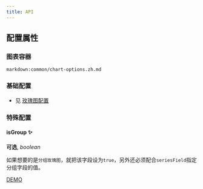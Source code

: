 ```yaml
---
title: API
---
```


## 配置属性

### 图表容器

`markdown:common/chart-options.zh.md`

### 基础配置

- 见 [玫瑰图配置](../../rose/basic/API.zh.md)

### 特殊配置

#### isGroup ✨

**可选**, _boolean_

如果想要的是`分组玫瑰图`，就把该字段设为`true`，另外还必须配合`seriesField`指定分组字段的值。

[DEMO](../../rose/grouped#basic)
